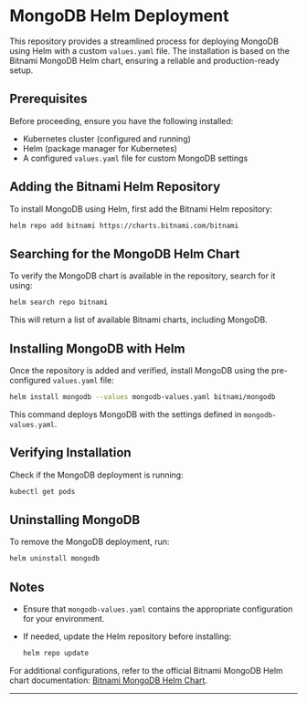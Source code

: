 # MongoDB Helm Deployment

This repository provides a streamlined process for deploying MongoDB using Helm with a custom `values.yaml` file. The installation is based on the Bitnami MongoDB Helm chart, ensuring a reliable and production-ready setup.

## Prerequisites

Before proceeding, ensure you have the following installed:
- Kubernetes cluster (configured and running)
- Helm (package manager for Kubernetes)
- A configured `values.yaml` file for custom MongoDB settings

## Adding the Bitnami Helm Repository

To install MongoDB using Helm, first add the Bitnami Helm repository:

```sh
helm repo add bitnami https://charts.bitnami.com/bitnami
```

## Searching for the MongoDB Helm Chart

To verify the MongoDB chart is available in the repository, search for it using:

```sh
helm search repo bitnami
```

This will return a list of available Bitnami charts, including MongoDB.

## Installing MongoDB with Helm

Once the repository is added and verified, install MongoDB using the pre-configured `values.yaml` file:

```sh
helm install mongodb --values mongodb-values.yaml bitnami/mongodb
```

This command deploys MongoDB with the settings defined in `mongodb-values.yaml`.

## Verifying Installation

Check if the MongoDB deployment is running:

```sh
kubectl get pods
```

## Uninstalling MongoDB

To remove the MongoDB deployment, run:

```sh
helm uninstall mongodb
```

## Notes

- Ensure that `mongodb-values.yaml` contains the appropriate configuration for your environment.
- If needed, update the Helm repository before installing:
  
  ```sh
  helm repo update
  ```

For additional configurations, refer to the official Bitnami MongoDB Helm chart documentation: [Bitnami MongoDB Helm Chart](https://bitnami.com/stack/mongodb/helm).

---



